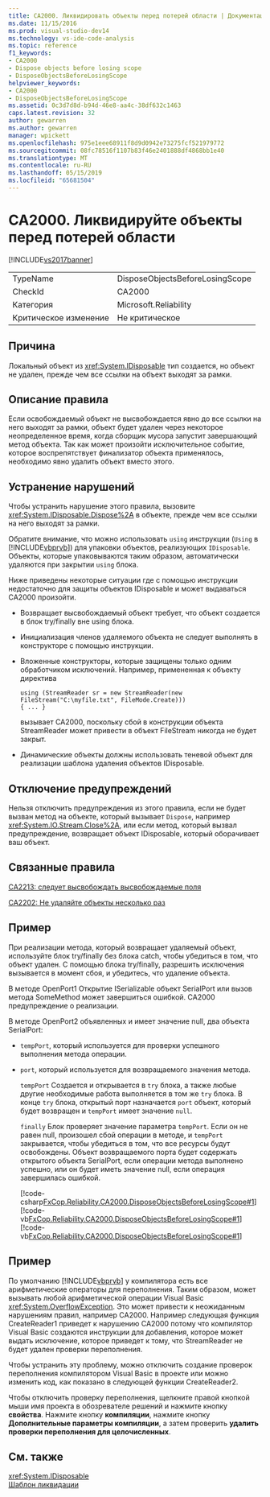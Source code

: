 ```yaml
---
title: CA2000. Ликвидировать объекты перед потерей области | Документация Майкрософт
ms.date: 11/15/2016
ms.prod: visual-studio-dev14
ms.technology: vs-ide-code-analysis
ms.topic: reference
f1_keywords:
- CA2000
- Dispose objects before losing scope
- DisposeObjectsBeforeLosingScope
helpviewer_keywords:
- CA2000
- DisposeObjectsBeforeLosingScope
ms.assetid: 0c3d7d8d-b94d-46e8-aa4c-38df632c1463
caps.latest.revision: 32
author: gewarren
ms.author: gewarren
manager: wpickett
ms.openlocfilehash: 975e1eee68911f8d9d0942e73275fcf521979772
ms.sourcegitcommit: 08fc78516f1107b83f46e2401888df4868bb1e40
ms.translationtype: MT
ms.contentlocale: ru-RU
ms.lasthandoff: 05/15/2019
ms.locfileid: "65681504"
---
```

# <a name="ca2000-dispose-objects-before-losing-scope"></a>CA2000. Ликвидируйте объекты перед потерей области
[!INCLUDE[vs2017banner](../includes/vs2017banner.md)]

|||  
|-|-|  
|TypeName|DisposeObjectsBeforeLosingScope|  
|CheckId|CA2000|  
|Категория|Microsoft.Reliability|  
|Критическое изменение|Не критическое|  
  
## <a name="cause"></a>Причина  
 Локальный объект из <xref:System.IDisposable> тип создается, но объект не удален, прежде чем все ссылки на объект выходят за рамки.  
  
## <a name="rule-description"></a>Описание правила  
 Если освобождаемый объект не высвобождается явно до все ссылки на него выходят за рамки, объект будет удален через некоторое неопределенное время, когда сборщик мусора запустит завершающий метод объекта. Так как может произойти исключительное событие, которое воспрепятствует финализатор объекта применялось, необходимо явно удалить объект вместо этого.  
  
## <a name="how-to-fix-violations"></a>Устранение нарушений  
 Чтобы устранить нарушение этого правила, вызовите <xref:System.IDisposable.Dispose%2A> в объекте, прежде чем все ссылки на него выходят за рамки.  
  
 Обратите внимание, что можно использовать `using` инструкции (`Using` в [!INCLUDE[vbprvb](../includes/vbprvb-md.md)]) для упаковки объектов, реализующих `IDisposable`. Объекты, которые упаковываются таким образом, автоматически удаляются при закрытии `using` блока.  
  
 Ниже приведены некоторые ситуации где с помощью инструкции недостаточно для защиты объектов IDisposable и может выдаваться CA2000 произойти.  
  
- Возвращает высвобождаемый объект требует, что объект создается в блок try/finally вне using блока.  
  
- Инициализация членов удаляемого объекта не следует выполнять в конструкторе с помощью инструкции.  
  
- Вложенные конструкторы, которые защищены только одним обработчиком исключений. Например, примененная к объекту директива  
  
    ```  
    using (StreamReader sr = new StreamReader(new FileStream("C:\myfile.txt", FileMode.Create)))  
    { ... }  
    ```  
  
     вызывает CA2000, поскольку сбой в конструкции объекта StreamReader может привести в объект FileStream никогда не будет закрыт.  
  
- Динамические объекты должны использовать теневой объект для реализации шаблона удаления объектов IDisposable.  
  
## <a name="when-to-suppress-warnings"></a>Отключение предупреждений  
 Нельзя отключить предупреждения из этого правила, если не будет вызван метод на объекте, который вызывает `Dispose`, например <xref:System.IO.Stream.Close%2A>, или если метод, который вызвал предупреждение, возвращает объект IDisposable, который оборачивает ваш объект.  
  
## <a name="related-rules"></a>Связанные правила  
 [CA2213: следует высвобождать высвобождаемые поля](../code-quality/ca2213-disposable-fields-should-be-disposed.md)  
  
 [CA2202: Не удаляйте объекты несколько раз](../code-quality/ca2202-do-not-dispose-objects-multiple-times.md)  
  
## <a name="example"></a>Пример  
 При реализации метода, который возвращает удаляемый объект, используйте блок try/finally без блока catch, чтобы убедиться в том, что объект удален. С помощью блока try/finally, разрешить исключения вызывается в момент сбоя, и убедитесь, что удаление объекта.  
  
 В методе OpenPort1 Открытие ISerializable объект SerialPort или вызов метода SomeMethod может завершиться ошибкой. CA2000 предупреждение о реализации.  
  
 В методе OpenPort2 объявленных и имеет значение null, два объекта SerialPort:  
  
- `tempPort`, который используется для проверки успешного выполнения метода операции.  
  
- `port`, который используется для возвращаемого значения метода.  
  
  `tempPort` Создается и открывается в `try` блока, а также любые другие необходимые работа выполняется в том же `try` блока. В конце `try` блока, открытый порт назначается `port` объект, который будет возвращен и `tempPort` имеет значение `null`.  
  
  `finally` Блок проверяет значение параметра `tempPort`. Если он не равен null, произошел сбой операции в методе, и `tempPort` закрывается, чтобы убедиться в том, что все ресурсы будут освобождены. Объект возвращаемого порта будет содержать открытого объекта SerialPort, если операции метода выполнено успешно, или он будет иметь значение null, если операция завершилась ошибкой.  
  
  [!code-csharp[FxCop.Reliability.CA2000.DisposeObjectsBeforeLosingScope#1](../snippets/csharp/VS_Snippets_CodeAnalysis/fxcop.reliability.ca2000.disposeobjectsbeforelosingscope/cs/fxcop.reliability.ca2000.disposeobjectsbeforelosingscope.cs#1)]
  [!code-vb[FxCop.Reliability.CA2000.DisposeObjectsBeforeLosingScope#1](../snippets/visualbasic/VS_Snippets_CodeAnalysis/fxcop.reliability.ca2000.disposeobjectsbeforelosingscope/vb/fxcop.reliability.ca2000.disposeobjectsbeforelosingscope.vb#1)]
  [!code-vb[FxCop.Reliability.CA2000.DisposeObjectsBeforeLosingScope#1](../snippets/visualbasic/VS_Snippets_CodeAnalysis/fxcop.reliability.ca2000.disposeobjectsbeforelosingscope/vb/fxcop.reliability.ca2000.disposeobjectsbeforelosingscope.vboverflow.vb#1)]  
  
## <a name="example"></a>Пример  
 По умолчанию [!INCLUDE[vbprvb](../includes/vbprvb-md.md)] у компилятора есть все арифметические операторы для переполнения. Таким образом, может вызывать любой арифметической операции Visual Basic <xref:System.OverflowException>. Это может привести к неожиданным нарушениям правил, например CA2000. Например следующая функция CreateReader1 приведет к нарушению CA2000 потому что компилятор Visual Basic создаются инструкции для добавления, которое может выдать исключение, которое приведет к тому, что StreamReader не будет удален проверки переполнения.  
  
 Чтобы устранить эту проблему, можно отключить создание проверок переполнения компилятором Visual Basic в проекте или можно изменить код, как показано в следующей функции CreateReader2.  
  
 Чтобы отключить проверку переполнения, щелкните правой кнопкой мыши имя проекта в обозревателе решений и нажмите кнопку **свойства**. Нажмите кнопку **компиляции**, нажмите кнопку **Дополнительные параметры компиляции**, а затем проверить **удалить проверки переполнения для целочисленных**.  
  
<!-- TODO: review snippet reference  [!CODE [FxCop.Reliability.CA2000.DisposeObjectsBeforeLosingScope.VBOverflow#1](FxCop.Reliability.CA2000.DisposeObjectsBeforeLosingScope.VBOverflow#1)]  -->  
  
## <a name="see-also"></a>См. также  
 <xref:System.IDisposable>   
 [Шаблон ликвидации](https://msdn.microsoft.com/library/31a6c13b-d6a2-492b-9a9f-e5238c983bcb)